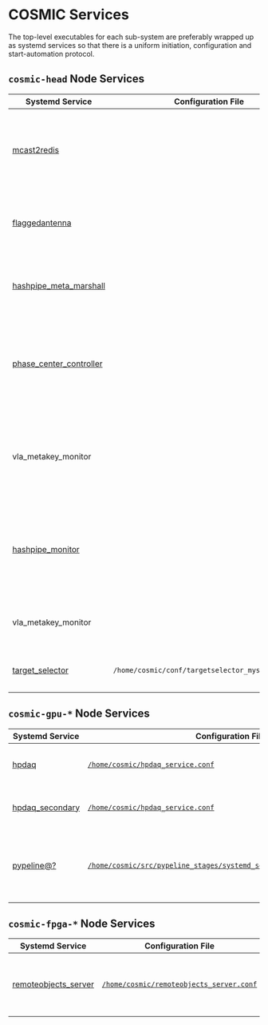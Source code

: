 # COSMIC Services

The top-level executables for each sub-system are preferably wrapped up as systemd services so that there is a uniform initiation, configuration and start-automation protocol.

## `cosmic-head` Node Services

Systemd Service | Configuration File | Description
-|-|-
[mcast2redis](https://github.com/COSMIC-SETI/Cosmic-VLA-PythonLibs/blob/main/systemd-services/mcast2redis.service) | | Gather VLA mcast xml information and populate COSMIC files and redis hashes, channels.
[flaggedantenna](https://github.com/COSMIC-SETI/Cosmic-VLA-PythonLibs/blob/main/systemd-services/flaggedantenna.service) | | Poll VLA antenna-flags server and populate COSMIC redis hash.
[hashpipe_meta_marshall](https://github.com/COSMIC-SETI/Cosmic-VLA-PythonLibs/blob/main/systemd-services/hashpipe_meta_marshall.service) | | Poll VLA antenna-flags server and populate COSMIC redis hash.
[phase_center_controller](https://github.com/COSMIC-SETI/COSMIC-VLA-PythonLibs/blob/main/systemd-services/phase_center_controller.service) | | Set phase-center to boresight for non-OTF scans and to the running slewed position for OTF scans.
vla_metakey_monitor | | Serve an HTML dashboard of the COSMIC configuration redis hashes, on port 8081.
[hashpipe_monitor](https://github.com/MydonSolutions/atapipelinemonitor/blob/vla_cosmic/systemd-services/hashpipe_monitor.service) | | Serve an HTML dashboard of the hashpipe status-buffers for all instances, on port 8082.
vla_metakey_monitor | | Serve an HTML dashboard of the redis hashes.
[target_selector](https://github.com/COSMIC-SETI/targets-minimal/blob/cosmic/systemd_service/target_selector.service) | `/home/cosmic/conf/targetselector_mysql_conf.yml` | Serve target coordinates at which to beamform.


## `cosmic-gpu-*` Node Services

Systemd Service | Configuration File | Description
-|-|-
[hpdaq](../Nodes/GPU-Compute/systemd_services/hpdaq.service) | [`/home/cosmic/hpdaq_service.conf`](../Nodes/GPU-Compute/systemd_services/hpdaq_service.conf) | The {0, 1} pair of hashpipe instances.
[hpdaq_secondary](../Nodes/GPU-Compute/systemd_services/hpdaq_secondary.service) | [`/home/cosmic/hpdaq_service.conf`](../Nodes/GPU-Compute/systemd_services/hpdaq_service.conf) | The {2, 3} pair of hashpipe instances.
[pypeline@?](https://github.com/COSMIC-SETI/pypeline_stages/blob/main/systemd_service/pypeline%40.service) | [`/home/cosmic/src/pypeline_stages/systemd_service/pypeline_service.conf`](https://github.com/COSMIC-SETI/pypeline_stages/blob/main/systemd_service/pypeline_service.conf) | The pypeline instances for post-processing ({0, 1, 2, 3}).

## `cosmic-fpga-*` Node Services

Systemd Service | Configuration File | Description
-|-|-
[remoteobjects_server](../Nodes/FPGA/systemd_services/remoteobjects_server.service) | [`/home/cosmic/remoteobjects_server.conf`](../Nodes/FPGA/systemd_services/remoteobjects_server.conf) | The REST server exposing the local FPGA PCIe devices.